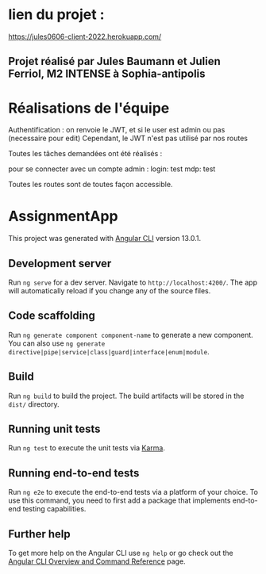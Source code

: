 # lien du projet :
https://jules0606-client-2022.herokuapp.com/

## Projet réalisé par Jules Baumann et Julien Ferriol, M2 INTENSE à Sophia-antipolis

# Réalisations de l'équipe 

Authentification : on renvoie le JWT, et si le user est admin ou pas (necessaire pour edit)
Cependant, le JWT n'est pas utilisé par nos routes

Toutes les tâches demandées ont été réalisés :

pour se connecter avec un compte admin :
login: test
mdp: test

Toutes les routes sont de toutes façon accessible.


# AssignmentApp

This project was generated with [Angular CLI](https://github.com/angular/angular-cli) version 13.0.1.

## Development server

Run `ng serve` for a dev server. Navigate to `http://localhost:4200/`. The app will automatically reload if you change any of the source files.

## Code scaffolding

Run `ng generate component component-name` to generate a new component. You can also use `ng generate directive|pipe|service|class|guard|interface|enum|module`.

## Build

Run `ng build` to build the project. The build artifacts will be stored in the `dist/` directory.

## Running unit tests

Run `ng test` to execute the unit tests via [Karma](https://karma-runner.github.io).

## Running end-to-end tests

Run `ng e2e` to execute the end-to-end tests via a platform of your choice. To use this command, you need to first add a package that implements end-to-end testing capabilities.

## Further help

To get more help on the Angular CLI use `ng help` or go check out the [Angular CLI Overview and Command Reference](https://angular.io/cli) page.

